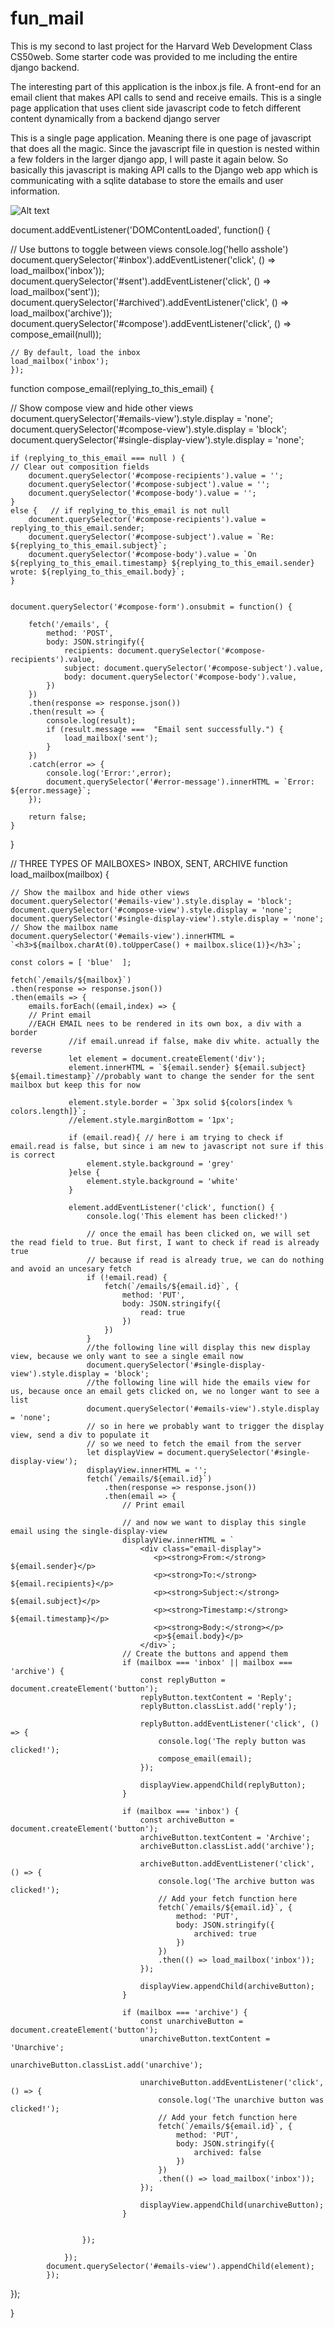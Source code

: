 # fun_mail
This is my second to last project for the Harvard Web Development Class CS50web.  Some starter code was provided to me including the entire django backend. 

The interesting part of this application is the inbox.js file. A front-end for an email client that makes API calls to send and receive emails. This is a single page application that uses client side javascript code to fetch different content dynamically from a backend django server

This is a single page application. Meaning there is one page of javascript that does all the magic.  Since the javascript file in question is nested within a few folders in the larger django app, I will paste it again below. So basically this javascript is making API calls to the Django web app which is communicating with a sqlite database to store the emails and user information.

![Alt text](snap_fun_mail.png)

document.addEventListener('DOMContentLoaded', function() {

  // Use buttons to toggle between views
    console.log('hello asshole')
    document.querySelector('#inbox').addEventListener('click', () => load_mailbox('inbox'));
    document.querySelector('#sent').addEventListener('click', () => load_mailbox('sent'));
    document.querySelector('#archived').addEventListener('click', () => load_mailbox('archive'));
    document.querySelector('#compose').addEventListener('click', () => compose_email(null));

    // By default, load the inbox
    load_mailbox('inbox');
    });

function compose_email(replying_to_this_email) {

  // Show compose view and hide other views
    document.querySelector('#emails-view').style.display = 'none';
    document.querySelector('#compose-view').style.display = 'block';
    document.querySelector('#single-display-view').style.display = 'none';

    if (replying_to_this_email === null ) {
    // Clear out composition fields
        document.querySelector('#compose-recipients').value = '';
        document.querySelector('#compose-subject').value = '';
        document.querySelector('#compose-body').value = '';
    }
    else {   // if replying_to_this_email is not null 
        document.querySelector('#compose-recipients').value = replying_to_this_email.sender;
        document.querySelector('#compose-subject').value = `Re: ${replying_to_this_email.subject}`;
        document.querySelector('#compose-body').value = `On ${replying_to_this_email.timestamp} ${replying_to_this_email.sender} wrote: ${replying_to_this_email.body}`;
    }

        
    document.querySelector('#compose-form').onsubmit = function() {
     
        fetch('/emails', {
            method: 'POST',
            body: JSON.stringify({
                recipients: document.querySelector('#compose-recipients').value,
                subject: document.querySelector('#compose-subject').value,
                body: document.querySelector('#compose-body').value,
            })
        })
        .then(response => response.json())
        .then(result => {
            console.log(result);
            if (result.message ===  "Email sent successfully.") {
                load_mailbox('sent');
            }
        })
        .catch(error => {
            console.log('Error:',error);
            document.querySelector('#error-message').innerHTML = `Error: ${error.message}`;
        });

        return false; 
    }
} 


// THREE TYPES OF MAILBOXES>   INBOX, SENT, ARCHIVE 
function load_mailbox(mailbox) {
    
    // Show the mailbox and hide other views
    document.querySelector('#emails-view').style.display = 'block';
    document.querySelector('#compose-view').style.display = 'none';
    document.querySelector('#single-display-view').style.display = 'none';
    // Show the mailbox name
    document.querySelector('#emails-view').innerHTML = `<h3>${mailbox.charAt(0).toUpperCase() + mailbox.slice(1)}</h3>`;
    
    const colors = [ 'blue'  ];

    fetch(`/emails/${mailbox}`)
    .then(response => response.json())
    .then(emails => {
        emails.forEach((email,index) => {
        // Print email
        //EACH EMAIL nees to be rendered in its own box, a div with a border
                 //if email.unread if false, make div white. actually the reverse
                 let element = document.createElement('div');
                 element.innerHTML = `${email.sender} ${email.subject} ${email.timestamp}`//probably want to change the sender for the sent mailbox but keep this for now
                
                 element.style.border = `3px solid ${colors[index % colors.length]}`;
                 //element.style.marginBottom = '1px';
                
                 if (email.read){ // here i am trying to check if email.read is false, but since i am new to javascript not sure if this is correct
                     element.style.background = 'grey' 
                 }else {
                     element.style.background = 'white'
                 }

                 element.addEventListener('click', function() {
                     console.log('This element has been clicked!')

                     // once the email has been clicked on, we will set the read field to true. But first, I want to check if read is already true
                     // because if read is already true, we can do nothing and avoid an uncesary fetch 
                     if (!email.read) {
                         fetch(`/emails/${email.id}`, {
                             method: 'PUT',
                             body: JSON.stringify({
                                 read: true
                             })
                         })
                     }
                     //the following line will display this new display view, because we only want to see a single email now
                     document.querySelector('#single-display-view').style.display = 'block';
                     //the following line will hide the emails view for us, because once an email gets clicked on, we no longer want to see a list
                     document.querySelector('#emails-view').style.display = 'none';
                     // so in here we probably want to trigger the display view, send a div to populate it
                     // so we need to fetch the email from the server
                     let displayView = document.querySelector('#single-display-view');
                     displayView.innerHTML = '';
                     fetch(`/emails/${email.id}`)
                         .then(response => response.json())
                         .then(email => {
                             // Print email

                             // and now we want to display this single email using the single-display-view
                             displayView.innerHTML = `
                                 <div class="email-display">
                                    <p><strong>From:</strong> ${email.sender}</p>
                                    <p><strong>To:</strong> ${email.recipients}</p>
                                    <p><strong>Subject:</strong> ${email.subject}</p>
                                    <p><strong>Timestamp:</strong> ${email.timestamp}</p>
                                    <p><strong>Body:</strong></p>
                                    <p>${email.body}</p>
                                 </div>`;
                             // Create the buttons and append them
                             if (mailbox === 'inbox' || mailbox === 'archive') {
                                 const replyButton = document.createElement('button');
                                 replyButton.textContent = 'Reply';
                                 replyButton.classList.add('reply');

                                 replyButton.addEventListener('click', () => {
                                     console.log('The reply button was clicked!');
                                     compose_email(email);
                                 });

                                 displayView.appendChild(replyButton);
                             }

                             if (mailbox === 'inbox') {
                                 const archiveButton = document.createElement('button');
                                 archiveButton.textContent = 'Archive';
                                 archiveButton.classList.add('archive');

                                 archiveButton.addEventListener('click', () => {
                                     console.log('The archive button was clicked!');
                                     // Add your fetch function here
                                     fetch(`/emails/${email.id}`, {
                                         method: 'PUT',
                                         body: JSON.stringify({
                                             archived: true
                                         })
                                     })
                                     .then(() => load_mailbox('inbox'));
                                 });

                                 displayView.appendChild(archiveButton);
                             }

                             if (mailbox === 'archive') {
                                 const unarchiveButton = document.createElement('button');
                                 unarchiveButton.textContent = 'Unarchive';
                                 unarchiveButton.classList.add('unarchive');

                                 unarchiveButton.addEventListener('click', () => {
                                     console.log('The unarchive button was clicked!');
                                     // Add your fetch function here
                                     fetch(`/emails/${email.id}`, {
                                         method: 'PUT',
                                         body: JSON.stringify({
                                             archived: false
                                         })
                                     })
                                     .then(() => load_mailbox('inbox')); 
                                 });

                                 displayView.appendChild(unarchiveButton);
                             }

                          
                    });

                });
            document.querySelector('#emails-view').appendChild(element);
            });
                
});
           
}
